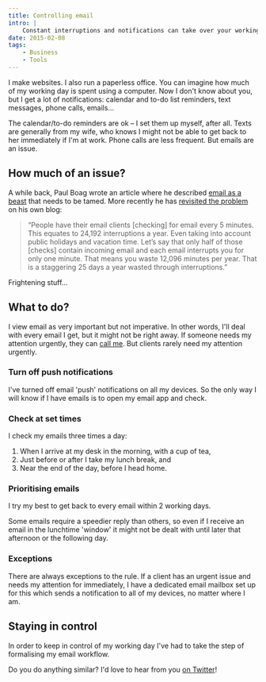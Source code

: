 ```yaml
---
title: Controlling email
intro: |
    Constant interruptions and notifications can take over your working day. For me, the biggest culprit is email. Here's how I keep my head above water.
date: 2015-02-08
tags:
    - Business
    - Tools
---
```


I make websites. I also run a paperless office. You can imagine how much of my working day is spent using a computer. Now I don't know about you, but I get a lot of notifications: calendar and to-do list reminders, text messages, phone calls, emails…

The calendar/to-do reminders are ok – I set them up myself, after all. Texts are generally from my wife, who knows I might not be able to get back to her immediately if I'm at work. Phone calls are less frequent. But emails are an issue.


## How much of an issue?

A while back, Paul Boag wrote an article where he described [email as a beast](http://www.smashingmagazine.com/2013/07/02/taming-email-beast/) that needs to be tamed. More recently he has [revisited the problem](https://boagworld.com/working-in-web/work-smarter/) on his own blog:

> “People have their email clients [checking] for email every 5 minutes. This equates to 24,192 interruptions a year. Even taking into account public holidays and vacation time. Let’s say that only half of those [checks] contain incoming email and each email interrupts you for only one minute. That means you waste 12,096 minutes per year. That is a staggering 25 days a year wasted through interruptions.”

Frightening stuff…


## What to do?

I view email as very important but not imperative. In other words, I'll deal with every email I get, but it might not be right away. If someone needs my attention urgently, they can [call me](tel:00441914324414). But clients rarely need my attention urgently.

### Turn off push notifications

I've turned off email 'push' notifications on all my devices. So the only way I will know if I have emails is to open my email app and check.

### Check at set times

I check my emails three times a day:

1. When I arrive at my desk in the morning, with a cup of tea,
2. Just before or after I take my lunch break, and
3. Near the end of the day, before I head home.

### Prioritising emails

I try my best to get back to every email within 2 working days.

Some emails require a speedier reply than others, so even if I receive an email in the lunchtime 'window' it might not be dealt with until later that afternoon or the following day.

### Exceptions

There are always exceptions to the rule. If a client has an urgent issue and needs my attention for immediately, I have a dedicated email mailbox set up for this which sends a notification to all of my devices, no matter where I am.


## Staying in control

In order to keep in control of my working day I've had to take the step of formalising my email workflow.

Do you do anything similar? I'd love to hear from you [on Twitter](https://twitter.com/tempertemper)!
